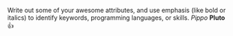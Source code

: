 Write out some of your awesome attributes, and use emphasis (like bold or italics) to identify keywords, programming languages, or skills. 
*Pippo* **Pluto** :+1:
